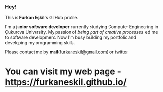 ### Hey!

This is **Furkan Eşkil**'s GitHub profile.

I'm a **junior software developer** currently studying Computer Engineering in Çukurova University.
My passion of *being part of creative processes* led me to software development.
Now I'm busy building my portfolio and developing my programming skills.

Please contact me by **mail**(furkaneskil@gmail.com) or [twitter](https://twitter.com/furkan_eskil)

# You can visit my web page - https://furkaneskil.github.io/
